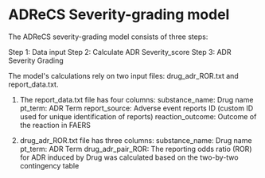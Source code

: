 ADReCS Severity-grading model
====

The ADReCS severity-grading model consists of three steps:

Step 1: Data input
Step 2: Calculate ADR Severity_score
Step 3: ADR Severity Grading

The model's calculations rely on two input files: drug_adr_ROR.txt and report_data.txt.

1. The report_data.txt file has four columns:
	substance_name: Drug name
	pt_term: ADR Term
	report_source: Adverse event reports ID (custom ID used for unique identification of reports)
	reaction_outcome: Outcome of the reaction in FAERS

2. drug_adr_ROR.txt file has three columns:
	substance_name: Drug name
	pt_term: ADR Term
	drug_adr_pair_ROR: The reporting odds ratio (ROR) for ADR induced by Drug was calculated based on the two-by-two contingency table
